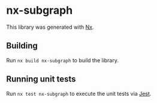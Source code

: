 # nx-subgraph

This library was generated with [Nx](https://nx.dev).

## Building

Run `nx build nx-subgraph` to build the library.

## Running unit tests

Run `nx test nx-subgraph` to execute the unit tests via [Jest](https://jestjs.io).
